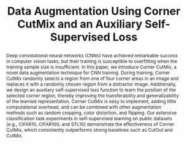 ---
title: Data Augmentation Using Corner CutMix and an Auxiliary Self-Supervised Loss
subtitle: ""
authors:
- Fen Fang
- nhat
- Qianli Xu
- Joo-Hwee Lim

author_notes: []
doi: ""

# Schedule page publish date (NOT publication's date).
publishDate: '2023-10-08T17:06:11.943Z'
publication_types: ['1']

# Publication name and optional abbreviated publication name.
publication: In *2023 IEEE International Conference on Image Processing*
publication_short: In *ICIP 2023*

abstract: Deep convolutional neural networks (CNNs) have achieved remarkable success in computer vision tasks, but their training is susceptible to overfitting when the training sample size is insufficient. In this paper, we introduce Corner CutMix, a novel data augmentation technique for CNN training. During training, Corner CutMix randomly selects a region from one of four corner areas in an image and replaces it with a randomly chosen region from a distractor image. Additionally, we design an auxiliary self-supervised loss function to learn the position of the selected corner region, thereby improving the transferability and generalizability of the learned representation. Corner CutMix is easy to implement, adding little computational overhead, and can be combined with other augmentation methods such as random cropping, color distortion, and flipping. Our extensive classification task experiments in self-supervised learning on public datasets (e.g., CIFAR10, CIFAR100, and STL10) demonstrate the effectiveness of Corner CutMix, which consistently outperforms strong baselines such as CutOut and CutMix.

# Display this page in the Featured widget?
featured: true

url_pdf: 'https://doi.org/10.1109/ICIP49359.2023.10222009'
image:
  caption: "Visualization examples of Corner CutMix (CCM). The CCM can be directly applied to original images as well as combined with other augmentation methods including crop- ping, flipping and color distortion."
  preview_only: false
---